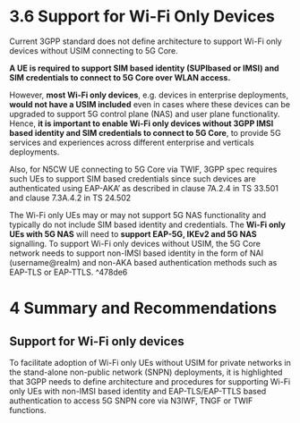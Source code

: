 # 3.6 Support for Wi-Fi Only Devices
Current 3GPP standard does not define architecture to support Wi-Fi only devices without USIM connecting to 5G Core.

**A UE is required to support SIM based identity (SUPIbased or IMSI) and SIM credentials to connect to 5G Core over WLAN access.**

However, **most Wi-Fi only devices**, e.g. devices in enterprise deployments, **would not have a USIM included** even in cases where these devices can be upgraded to support 5G control plane (NAS) and user plane functionality. Hence, **it is important to enable Wi-Fi only devices without 3GPP IMSI based identity and SIM credentials to connect to 5G Core**, to provide 5G services and experiences across different enterprise and verticals deployments.

Also, for N5CW UE connecting to 5G Core via TWIF, 3GPP spec requires such UEs to support SIM based credentials since such devices are authenticated using EAP-AKA’ as described in clause 7A.2.4 in TS 33.501 and clause 7.3A.4.2 in TS 24.502

The Wi-Fi only UEs may or may not support 5G NAS functionality and typically do not include SIM based identity and credentials. The **Wi-Fi only UEs with 5G NAS** will need to **support EAP-5G, IKEv2 and 5G NAS** signalling. To support Wi-Fi only devices without USIM, the 5G Core network needs to support non-IMSI based identity in the form of NAI (username@realm) and non-AKA based authentication methods such as EAP-TLS or EAP-TTLS. ^478de6

# 4 Summary and Recommendations
## Support for Wi-Fi only devices
To facilitate adoption of Wi-Fi only UEs without USIM for private networks in the stand-alone non-public network (SNPN) deployments, it is highlighted that 3GPP needs to define architecture and procedures for supporting Wi-Fi only UEs with non-IMSI based identity and EAP-TLS/EAP-TTLS based authentication to access 5G SNPN core via N3IWF, TNGF or TWIF functions.